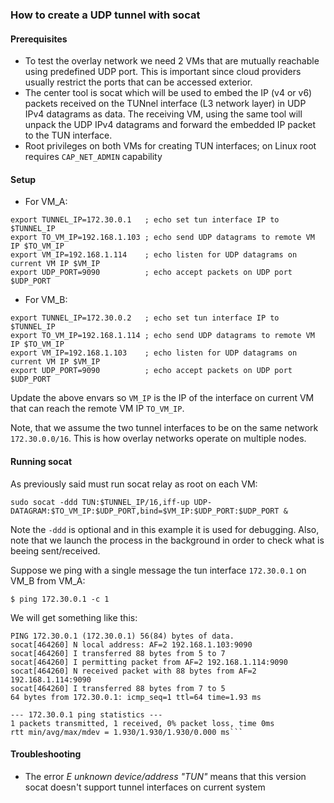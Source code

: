 ### How to create a UDP tunnel with socat

#### Prerequisites
* To test the overlay network we need 2 VMs that are mutually reachable using predefined UDP port.
This is important since cloud providers usually restrict the ports that can be accessed exterior.
* The center tool is socat which will be used to embed the IP (v4 or v6) packets received on the 
TUNnel interface (L3 network layer) in UDP IPv4 datagrams as data. 
The receiving VM, using the same tool will unpack the UDP IPv4 datagrams and forward the 
embedded IP packet to the TUN interface.
* Root privileges on both VMs for creating TUN interfaces; on Linux root requires `CAP_NET_ADMIN` capability

#### Setup
* For VM_A:
```
export TUNNEL_IP=172.30.0.1   ; echo set tun interface IP to $TUNNEL_IP
export TO_VM_IP=192.168.1.103 ; echo send UDP datagrams to remote VM IP $TO_VM_IP
export VM_IP=192.168.1.114    ; echo listen for UDP datagrams on current VM IP $VM_IP
export UDP_PORT=9090          ; echo accept packets on UDP port $UDP_PORT 
```
* For VM_B:
```
export TUNNEL_IP=172.30.0.2   ; echo set tun interface IP to $TUNNEL_IP
export TO_VM_IP=192.168.1.114 ; echo send UDP datagrams to remote VM IP $TO_VM_IP
export VM_IP=192.168.1.103    ; echo listen for UDP datagrams on current VM IP $VM_IP
export UDP_PORT=9090          ; echo accept packets on UDP port $UDP_PORT 
```
Update the above envars so `VM_IP` is the IP of the interface on current VM that can reach the remote VM IP `TO_VM_IP`.

Note, that we assume the two tunnel interfaces to be on the same network `172.30.0.0/16`. This is how overlay networks operate on multiple nodes.

#### Running socat
As previously said must run socat relay as root on each VM:
```
sudo socat -ddd TUN:$TUNNEL_IP/16,iff-up UDP-DATAGRAM:$TO_VM_IP:$UDP_PORT,bind=$VM_IP:$UDP_PORT:$UDP_PORT &
```
Note the `-ddd` is optional and in this example it is used for debugging.
Also, note that we launch the process in the background in order to check what is beeing sent/received.

Suppose we ping with a single message the tun interface `172.30.0.1` on VM_B from VM_A:
```
$ ping 172.30.0.1 -c 1
```
We will get something like this:
```
PING 172.30.0.1 (172.30.0.1) 56(84) bytes of data.
socat[464260] N local address: AF=2 192.168.1.103:9090
socat[464260] I transferred 88 bytes from 5 to 7
socat[464260] I permitting packet from AF=2 192.168.1.114:9090
socat[464260] N received packet with 88 bytes from AF=2 192.168.1.114:9090
socat[464260] I transferred 88 bytes from 7 to 5
64 bytes from 172.30.0.1: icmp_seq=1 ttl=64 time=1.93 ms

--- 172.30.0.1 ping statistics ---
1 packets transmitted, 1 received, 0% packet loss, time 0ms
rtt min/avg/max/mdev = 1.930/1.930/1.930/0.000 ms```
```

#### Troubleshooting
* The error *E unknown device/address "TUN"* means that this version socat doesn't support
tunnel interfaces on current system

